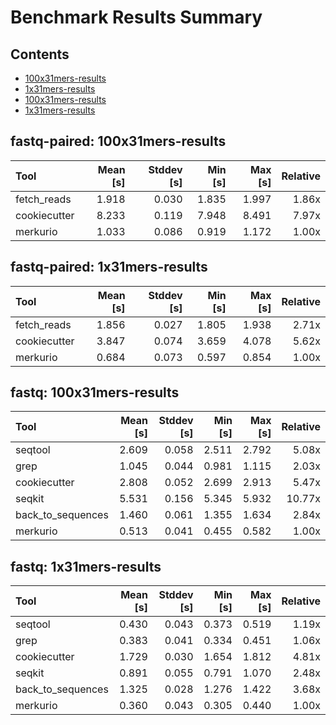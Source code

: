 # Benchmark Results Summary

## Contents

- [100x31mers-results](#fastq-paired-100x31mers-results)
- [1x31mers-results](#fastq-paired-1x31mers-results)
- [100x31mers-results](#fastq-100x31mers-results)
- [1x31mers-results](#fastq-1x31mers-results)

## fastq-paired: 100x31mers-results

| Tool | Mean [s] | Stddev [s] | Min [s] | Max [s] | Relative |
|:---|---:|---:|---:|---:|---:|
| fetch_reads | 1.918 | 0.030 | 1.835 | 1.997 | 1.86x |
| cookiecutter | 8.233 | 0.119 | 7.948 | 8.491 | 7.97x |
| merkurio | 1.033 | 0.086 | 0.919 | 1.172 | 1.00x |

## fastq-paired: 1x31mers-results

| Tool | Mean [s] | Stddev [s] | Min [s] | Max [s] | Relative |
|:---|---:|---:|---:|---:|---:|
| fetch_reads | 1.856 | 0.027 | 1.805 | 1.938 | 2.71x |
| cookiecutter | 3.847 | 0.074 | 3.659 | 4.078 | 5.62x |
| merkurio | 0.684 | 0.073 | 0.597 | 0.854 | 1.00x |

## fastq: 100x31mers-results

| Tool | Mean [s] | Stddev [s] | Min [s] | Max [s] | Relative |
|:---|---:|---:|---:|---:|---:|
| seqtool | 2.609 | 0.058 | 2.511 | 2.792 | 5.08x |
| grep | 1.045 | 0.044 | 0.981 | 1.115 | 2.03x |
| cookiecutter | 2.808 | 0.052 | 2.699 | 2.913 | 5.47x |
| seqkit | 5.531 | 0.156 | 5.345 | 5.932 | 10.77x |
| back_to_sequences | 1.460 | 0.061 | 1.355 | 1.634 | 2.84x |
| merkurio | 0.513 | 0.041 | 0.455 | 0.582 | 1.00x |

## fastq: 1x31mers-results

| Tool | Mean [s] | Stddev [s] | Min [s] | Max [s] | Relative |
|:---|---:|---:|---:|---:|---:|
| seqtool | 0.430 | 0.043 | 0.373 | 0.519 | 1.19x |
| grep | 0.383 | 0.041 | 0.334 | 0.451 | 1.06x |
| cookiecutter | 1.729 | 0.030 | 1.654 | 1.812 | 4.81x |
| seqkit | 0.891 | 0.055 | 0.791 | 1.070 | 2.48x |
| back_to_sequences | 1.325 | 0.028 | 1.276 | 1.422 | 3.68x |
| merkurio | 0.360 | 0.043 | 0.305 | 0.440 | 1.00x |

